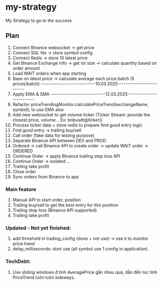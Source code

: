 # my-strategy
My Strategy to go to the success

## Plan
1. Connect Binance websocket -> get price                                                        
2. Connect SQL lite -> store symbol config
3. Connect Redis -> store 10 latest price
4. Get Binance Exchange info -> get lot size -> calculate quantity based on order amount
5. Load WAIT orders when app starting
6. Base on latest price -> calculate average each price batch (5 prices/batch)
----------------------------10.03.2025--------------------------
7. Apply EMA & SMA
----------------------------12.03.2025--------------------------
8. Refactor priceTrendingMonitor.calculatePriceTrend(exchangeName, symbol); to use EMA also
9. Add new websocket to get volume ticker (Ticker Stream: provide the closest price, volume... Ex: bnbusdt@ticker))
10. Process ticker data + store redis to prepare find good entry logic
11. Find good entry -> trailing buy/sell
12. Call order (fake data for testing purpose) 
13. Separate Binance API between DEV and PROD
14. Ordered -> call Binance API to create order -> update WAIT order -> ORDERED
15. Continue Order -> apply Binance trailing stop loss API
16. Continue Order -> isolated ...
17. Trailing take profit
18. Close order
19. Sync orders from Binance to app

### Main feature
1. Manual API to start order, position 
2. Trailing buy/sell to get the best entry for this position
3. Trailing stop loss (Binance API supported)
4. Trailing take profit

### Updated - Not yet finished:
1. add threshold in trading_config (done + not use) -> use it to monitor price trend
2. delay_milliseconds: dont use (all symbol use 1 config in application)

### TechDebt:
1. Use sliding windows đ tính AveragePrice gần nhau quá, dẫn đến lúc tính PriceTrend luôn luôn sideways. 
